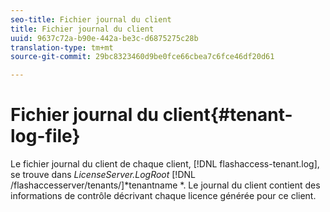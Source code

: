```yaml
---
seo-title: Fichier journal du client
title: Fichier journal du client
uuid: 9637c72a-b90e-442a-be3c-d6875275c28b
translation-type: tm+mt
source-git-commit: 29bc8323460d9be0fce66cbea7c6fce46df20d61

---
```



# Fichier journal du client{#tenant-log-file}

Le fichier journal du client de chaque client, [!DNL flashaccess-tenant.log], se trouve dans *LicenseServer.LogRoot* [!DNL /flashaccesserver/tenants/]*tenantname *. Le journal du client contient des informations de contrôle décrivant chaque licence générée pour ce client.
